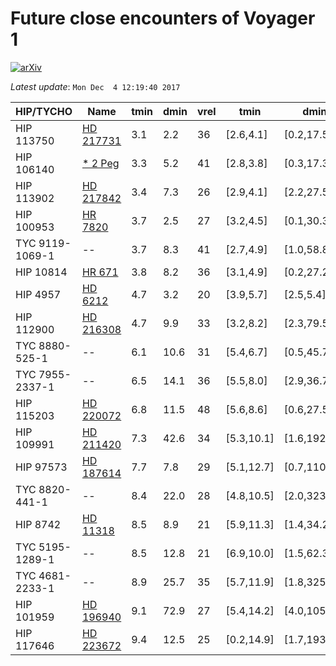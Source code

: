 # Future close encounters of Voyager 1

[![arXiv](http://img.shields.io/badge/arXiv-1711.09397-orange.svg?style=flat)](http://arxiv.org/abs/1711.09397)

_Latest update_: ``Mon Dec  4 12:19:40 2017``

|HIP/TYCHO|Name|tmin|dmin|vrel|tmin|dmin|vrel|Ppos|
|--|--|--|--|--|--|--|--|--|
|  HIP 113750 |  [HD 217731](http://simbad.u-strasbg.fr/simbad/sim-id?Ident=HD%20217731) | 3.1 | 2.2 | 36 | [2.6,4.1] | [0.2,17.5] | [36,37] | -7.8 |
|  HIP 106140 |  [* 2 Peg](http://simbad.u-strasbg.fr/simbad/sim-id?Ident=*%202%20Peg) | 3.3 | 5.2 | 41 | [2.8,3.8] | [0.3,17.3] | [41,42] | -8.9 |
|  HIP 113902 |  [HD 217842](http://simbad.u-strasbg.fr/simbad/sim-id?Ident=HD%20217842) | 3.4 | 7.3 | 26 | [2.9,4.1] | [2.2,27.5] | [22,30] | -8.9 |
|  HIP 100953 |  [HR 7820](http://simbad.u-strasbg.fr/simbad/sim-id?Ident=HR%207820) | 3.7 | 2.5 | 27 | [3.2,4.5] | [0.1,30.3] | [27,28] | -6.3 |
|  TYC 9119-1069-1 |  -- | 3.7 | 8.3 | 41 | [2.7,4.9] | [1.0,58.8] | [39,44] | -9.3 |
|  HIP 10814 |  [HR 671](http://simbad.u-strasbg.fr/simbad/sim-id?Ident=HR%20671) | 3.8 | 8.2 | 36 | [3.1,4.9] | [0.2,27.2] | [33,38] | -8.1 |
|  HIP 4957 |  [HD 6212](http://simbad.u-strasbg.fr/simbad/sim-id?Ident=HD%206212) | 4.7 | 3.2 | 20 | [3.9,5.7] | [2.5,5.4] | [16,23] | -7.0 |
|  HIP 112900 |  [HD 216308](http://simbad.u-strasbg.fr/simbad/sim-id?Ident=HD%20216308) | 4.7 | 9.9 | 33 | [3.2,8.2] | [2.3,79.5] | [23,38] | -10.0 |
|  TYC 8880-525-1 |  -- | 6.1 | 10.6 | 31 | [5.4,6.7] | [0.5,45.7] | [30,33] | -7.0 |
|  TYC 7955-2337-1 |  -- | 6.5 | 14.1 | 36 | [5.5,8.0] | [2.9,36.7] | [33,39] | -9.6 |
|  HIP 115203 |  [HD 220072](http://simbad.u-strasbg.fr/simbad/sim-id?Ident=HD%20220072) | 6.8 | 11.5 | 48 | [5.6,8.6] | [0.6,27.5] | [45,52] | -9.6 |
|  HIP 109991 |  [HD 211420](http://simbad.u-strasbg.fr/simbad/sim-id?Ident=HD%20211420) | 7.3 | 42.6 | 34 | [5.3,10.1] | [1.6,192.0] | [31,41] | -8.7 |
|  HIP 97573 |  [HD 187614](http://simbad.u-strasbg.fr/simbad/sim-id?Ident=HD%20187614) | 7.7 | 7.8 | 29 | [5.1,12.7] | [0.7,110.9] | [19,41] | -6.2 |
|  TYC 8820-441-1 |  -- | 8.4 | 22.0 | 28 | [4.8,10.5] | [2.0,323.6] | [25,43] | -8.3 |
|  HIP 8742 |  [HD 11318](http://simbad.u-strasbg.fr/simbad/sim-id?Ident=HD%2011318) | 8.5 | 8.9 | 21 | [5.9,11.3] | [1.4,34.2] | [17,25] | -6.1 |
|  TYC 5195-1289-1 |  -- | 8.5 | 12.8 | 21 | [6.9,10.0] | [1.5,62.3] | [18,23] | -6.7 |
|  TYC 4681-2233-1 |  -- | 8.9 | 25.7 | 35 | [5.7,11.9] | [1.8,325.0] | [31,46] | -8.3 |
|  HIP 101959 |  [HD 196940](http://simbad.u-strasbg.fr/simbad/sim-id?Ident=HD%20196940) | 9.1 | 72.9 | 27 | [5.4,14.2] | [4.0,105.5] | [25,30] | -8.7 |
|  HIP 117646 |  [HD 223672](http://simbad.u-strasbg.fr/simbad/sim-id?Ident=HD%20223672) | 9.4 | 12.5 | 25 | [0.2,14.9] | [1.7,1933.1] | [21,72] | -7.1 |
